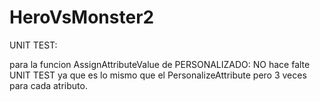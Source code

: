 # HeroVsMonster2

UNIT TEST:

para la funcion AssignAttributeValue de PERSONALIZADO: NO hace falte UNIT TEST ya que es lo mismo que el PersonalizeAttribute pero 3 veces para cada atributo.
